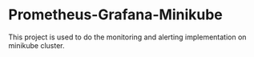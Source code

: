 # Prometheus-Grafana-Minikube
This project is used to do the monitoring and alerting implementation on minikube cluster.
